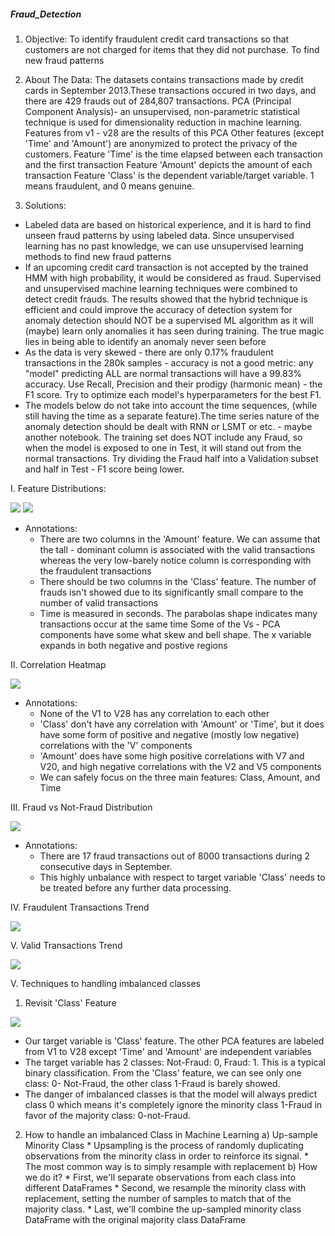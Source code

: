 ##### Fraud_Detection
1. Objective:
To identify fraudulent credit card transactions so that customers are not charged for items that they did not purchase.
To find new fraud patterns

2. About The Data:
The datasets contains transactions made by credit cards in September 2013.These transactions occured in two days, and there are 429 frauds out of 284,807 transactions.
PCA (Principal Component Analysis)- an unsupervised, non-parametric statistical technique is used for dimensionality reduction in machine learning. Features from v1 - v28 are the results of this PCA
Other features (except 'Time' and 'Amount') are anonymized to protect the privacy of the customers.
Feature 'Time' is the time elapsed between each transaction and the first transaction
Feature 'Amount' depicts the amount of each transaction
Feature 'Class' is the dependent variable/target variable. 1 means fraudulent, and 0 means genuine.

3. Solutions:
 * Labeled data are based on historical experience, and it is hard to find unseen fraud patterns by using labeled data. Since unsupervised learning has no past knowledge, we can use unsupervised learning methods to find new fraud patterns
 * If an upcoming credit card transaction is not accepted by the trained HMM with high probability, it would be considered as fraud. Supervised and unsupervised machine learning techniques were combined to detect credit frauds. The results showed that the hybrid technique is efficient and could improve the accuracy of detection
system for anomaly detection should NOT be a supervised ML algorithm as it will (maybe) learn only anomalies it has seen during training. The true magic lies in being able to identify an anomaly never seen before
 * As the data is very skewed - there are only 0.17% fraudulent transactions in the 280k samples - accuracy is not a good metric: any "model" predicting ALL are normal transactions will have a 99.83% accuracy.
Use Recall, Precision and their prodigy (harmonic mean) - the F1 score. Try to optimize each model's hyperparameters for the best F1.
 * The models below do not take into account the time sequences, (while still having the time as a separate feature).The time series nature of the anomaly detection should be dealt with RNN or LSMT or etc. - maybe another notebook.
The training set does NOT include any Fraud, so when the model is exposed to one in Test, it will stand out from the normal transactions. Try dividing the Fraud half into a Validation subset and half in Test - F1 score being lower.

I. Feature Distributions:

![](images/histogram1.png)
![](images/histogram2.png)

* Annotations:
    * There are two columns in the 'Amount' feature. We can assume that the tall - dominant column is associated with the valid transactions whereas the very low-barely notice column is corresponding with the fraudulent transactions
    * There should be two columns in the 'Class' feature. The number of frauds isn't showed due to its significantly small compare to the number of valid transactions
    * Time is measured in seconds. The parabolas shape indicates many transactions occur at the same time
Some of the Vs - PCA components have some what skew and bell shape. The x variable expands in both negative and postive regions

II. Correlation Heatmap

![](images/heatmap.png)

* Annotations:
    * None of the V1 to V28 has any correlation to each other
    * 'Class' don't have any correlation with 'Amount' or 'Time', but it does have some form of positive and negative (mostly low negative) correlations with the 'V' components
    * 'Amount' does have some high positive correlations with V7 and V20, and high negative correlations with the V2 and V5 components
    * We can safely focus on the three main features: Class, Amount, and Time

III. Fraud vs Not-Fraud Distribution

![](images/classDistribution.png)

* Annotations:
    * There are 17 fraud transactions out of 8000 transactions during 2 consecutive days in September.
    * This highly unbalance with respect to target variable 'Class' needs to be treated before any further data processing.
    
IV. Fraudulent Transactions Trend

![](images/fraudulentTrend.png)

V. Valid Transactions Trend

![](images/validTrend.png)

V. Techniques to handling imbalanced classes 

1. Revisit 'Class' Feature

![](images/ImbalancedClasses.png)

* Our target variable is 'Class' feature. The other PCA features are labeled from V1 to V28 except 'Time' and 'Amount' are independent variables
* The target variable has 2 classes: Not-Fraud: 0, Fraud: 1. This is a typical binary classification.
From the 'Class' feature, we can see only one class: 0- Not-Fraud, the other class 1-Fraud is barely showed. 
* The danger of imbalanced classes is that the model will always predict class 0 which means it's completely ignore the minority class 1-Fraud in favor of the majority class: 0-not-Fraud.
2. How to handle an imbalanced Class in Machine Learning
    a) Up-sample Minority Class
         * Upsampling is the process of randomly duplicating observations from the minority class in order to reinforce its signal.
         * The most common way is to simply resample with replacement
    b) How we do it?
        * First, we'll separate observations from each class into different DataFrames
        * Second, we resample the minority class with replacement, setting the number of samples to match that of the majority class.
        * Last, we'll combine the up-sampled minority class DataFrame with the original majority class DataFrame

